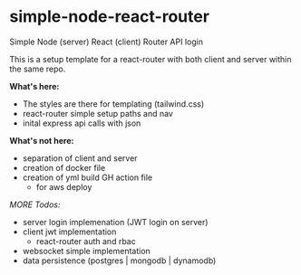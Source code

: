 # simple-node-react-router
Simple Node (server) React (client) Router API login

This is a setup template for a react-router with both client and server within the same repo.

**What's here:**
 - The styles are there for templating (tailwind.css)
 - react-router simple setup paths and nav
 - inital express api calls with json

**What's not here:**
 - separation of client and server
 - creation of docker file
 - creation of yml build GH action file 
   - for aws deploy

*MORE Todos:*
 - server login implemenation (JWT login on server)
 - client jwt implementation
   - react-router auth and rbac
 - websocket simple implementation
 - data persistence (postgres | mongodb | dynamodb)

